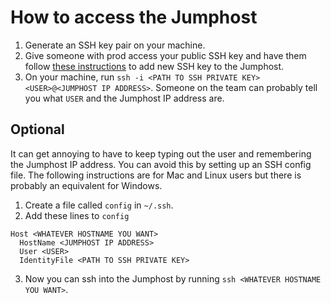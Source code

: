 # How to access the Jumphost

1. Generate an SSH key pair on your machine.
2. Give someone with prod access your public SSH key and have them follow [these instructions](https://docs.aws.amazon.com/AWSEC2/latest/UserGuide/ec2-key-pairs.html) to add new SSH key to the Jumphost.
3. On your machine, run `ssh -i <PATH TO SSH PRIVATE KEY> <USER>@<JUMPHOST IP ADDRESS>`. Someone on the team can probably tell you what `USER` and the Jumphost IP address are.

## Optional

It can get annoying to have to keep typing out the user and remembering the Jumphost IP address. You can avoid this by setting up an SSH config file. The following instructions are for Mac and Linux users but there is probably an equivalent for Windows.

1. Create a file called `config` in `~/.ssh`.
2. Add these lines to `config`

```
Host <WHATEVER HOSTNAME YOU WANT>
  HostName <JUMPHOST IP ADDRESS>
  User <USER>
  IdentityFile <PATH TO SSH PRIVATE KEY>
```

3. Now you can ssh into the Jumphost by running `ssh <WHATEVER HOSTNAME YOU WANT>`.
